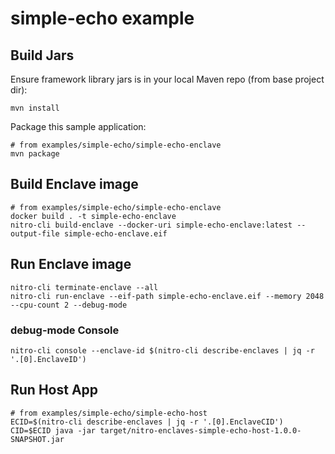 # simple-echo example

## Build Jars

Ensure framework library jars is in your local Maven repo (from base project dir):

```shell script
mvn install
```

Package this sample application:

```shell script
# from examples/simple-echo/simple-echo-enclave
mvn package
```

## Build Enclave image

```shell script
# from examples/simple-echo/simple-echo-enclave
docker build . -t simple-echo-enclave
nitro-cli build-enclave --docker-uri simple-echo-enclave:latest --output-file simple-echo-enclave.eif
```

## Run Enclave image

```shell script
nitro-cli terminate-enclave --all
nitro-cli run-enclave --eif-path simple-echo-enclave.eif --memory 2048 --cpu-count 2 --debug-mode
```

### debug-mode Console

```shell script
nitro-cli console --enclave-id $(nitro-cli describe-enclaves | jq -r '.[0].EnclaveID')
```

## Run Host App

```shell script
# from examples/simple-echo/simple-echo-host
ECID=$(nitro-cli describe-enclaves | jq -r '.[0].EnclaveCID')
CID=$ECID java -jar target/nitro-enclaves-simple-echo-host-1.0.0-SNAPSHOT.jar
```


